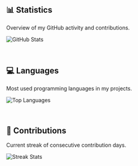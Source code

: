 ## 📊 Statistics
Overview of my GitHub activity and contributions.

<!-- GitHub Stats Card -->
![GitHub Stats](https://github-readme-stats.vercel.app/api?username=jewfaith&show_icons=true&theme=radical&count_private=true&include_all_commits=true&custom_title=GitHub%20Stats&hide_rank=false)

<br>

## 💻 Languages
Most used programming languages in my projects.

<!-- Top Languages Card -->
![Top Languages](https://github-readme-stats.vercel.app/api/top-langs/?username=jewfaith&theme=radical&langs_count=10&count_private=true&custom_title=Top%20Languages&include_private=true)

<br>

## 📅 Contributions
Current streak of consecutive contribution days.

<!-- Streak Stats Card -->
![Streak Stats](https://github-readme-streak-stats.herokuapp.com/?user=jewfaith&theme=radical&count_private=true&custom_title=Contribution%20Streak)
